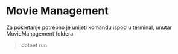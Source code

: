 # Movie Management

Za pokretanje potrebno je unijeti komandu ispod u terminal, unutar MovieManagement foldera

>
> dotnet run
>

